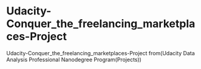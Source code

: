 # Udacity-Conquer_the_freelancing_marketplaces-Project
 Udacity-Conquer_the_freelancing_marketplaces-Project from(Udacity Data Analysis Professional Nanodegree Program(Projects))
